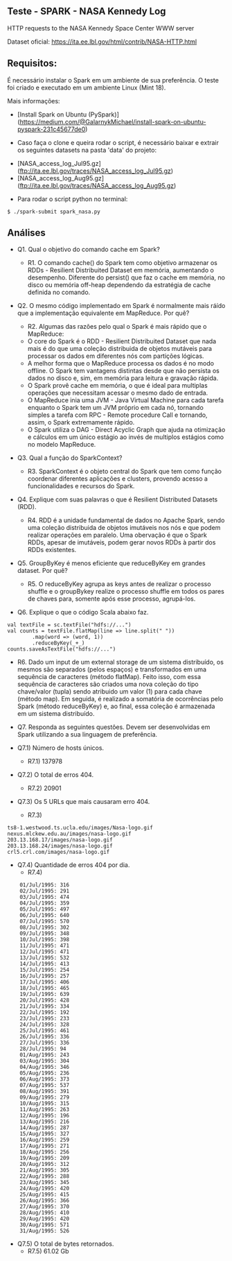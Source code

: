 ## Teste - SPARK - NASA Kennedy Log

HTTP requests to the NASA Kennedy Space Center WWW server

Dataset oficial: https://ita.ee.lbl.gov/html/contrib/NASA-HTTP.html

## Requisitos:

É necessário instalar o Spark em um ambiente de sua preferência.
O teste foi criado e executado em um ambiente Linux (Mint 18).

Mais informações:
* [Install Spark on Ubuntu (PySpark)] (https://medium.com/@GalarnykMichael/install-spark-on-ubuntu-pyspark-231c45677de0)

* Caso faça o clone e queira rodar o script, é necessário baixar e extrair os seguintes datasets na pasta 'data' do projeto:
- [NASA_access_log_Jul95.gz] (ftp://ita.ee.lbl.gov/traces/NASA_access_log_Jul95.gz)
- [NASA_access_log_Aug95.gz] (ftp://ita.ee.lbl.gov/traces/NASA_access_log_Aug95.gz)

* Para rodar o script python no terminal:
```
$ ./spark-submit spark_nasa.py
```

## Análises
* Q1. Qual o objetivo do comando cache em Spark?
    - R1. O comando cache() do Spark tem como objetivo armazenar os RDDs - Resilient Distribuited Dataset em memória, aumentando o desempenho. Diferente do persist() que faz o cache em memória, no disco ou memória off-heap dependendo da estratégia de cache definida no comando.

* Q2. O mesmo código implementado em Spark é normalmente mais ráído que a implementação equivalente em MapReduce. Por quê?
    - R2. Algumas das razões pelo qual o Spark é mais rápido que o MapReduce:
    - O core do Spark é o RDD - Resilient Distribuited Dataset que nada mais é do que uma coleção distribuida de objetos mutáveis para processar os dados em diferentes nós com partições lógicas.
    - A melhor forma que o MapReduce processa os dados é no modo offline. O Spark tem vantagens distintas desde que não persista os dados no disco e, sim, em memória para leitura e gravação rápida.
    - O Spark provê cache em memória, o que é ideal para multiplas operações que necessitam acessar o mesmo dado de entrada.
    - O MapReduce inia uma JVM - Java Virtual Machine para cada tarefa enquanto o Spark tem um JVM próprio em cada nó, tornando simples a tarefa com RPC - Remote procedure Call e tornando, assim, o Spark extremamente rápido.
    - O Spark utiliza o DAG - Direct Acyclic Graph que ajuda na otimização e cálculos em um único estágio ao invés de multiplos estágios como no modelo MapReduce.

* Q3. Qual a função do SparkContext?
    - R3. SparkContext é o objeto central do Spark que tem como função coordenar diferentes aplicações e clusters, provendo acesso a funcionalidades e recursos do Spark.

* Q4. Explique com suas palavras o que é Resilient Distributed Datasets (RDD).
    - R4. RDD é a unidade fundamental de dados no Apache Spark, sendo uma coleção distribuida de objetos imutáveis nos nós e que podem realizar operações em paralelo. Uma obervação é que o Spark RDDs, apesar de imutáveis, podem gerar novos RDDs à partir dos RDDs existentes.

* Q5. GroupByKey é menos eficiente que reduceByKey em grandes dataset. Por quê?
    - R5. O reduceByKey agrupa as keys antes de realizar o processo shuffle e o groupBykey realize o processo shuffle em todos os pares de chaves para, somente após esse processo, agrupá-los.

* Q6. Explique o que o código Scala abaixo faz.
```
val textFile = sc.textFile("hdfs://...")
val counts = textFile.flatMap(line => line.split(" "))
        .map(word => (word, 1))
        .reduceByKey(_+_)
counts.saveAsTextFile("hdfs://...")
```

- R6. Dado um input de um external storage de um sistema distribuído, os mesmos são separados (pelos espaços) e transformados em uma sequência de caracteres (método flatMap). Feito isso, com essa sequência de caracteres são criados uma nova coleção do tipo chave/valor (tupla) sendo atribuido um valor (1) para cada chave (método map). Em seguida, é realizado a somatória de ocorrências pelo Spark (método reduceByKey) e, ao final, essa coleção é armazenada em um sistema distribuído.

* Q7. Responda as seguintes questôes. Devem ser desenvolvidas em Spark utilizando a sua linguagem de preferência.

- Q7.1) Número de hosts únicos.
    - R7.1) 137978

- Q7.2) O total de erros 404.
    - R7.2) 20901

- Q7.3) Os 5 URLs que mais causaram erro 404.
    - R7.3)
```
ts8-1.westwood.ts.ucla.edu/images/Nasa-logo.gif 
nexus.mlckew.edu.au/images/nasa-logo.gif 
203.13.168.17/images/nasa-logo.gif 
203.13.168.24/images/nasa-logo.gif 
crl5.crl.com/images/nasa-logo.gif
```

* Q7.4) Quantidade de erros 404 por dia.
    - R7.4)
```
    01/Jul/1995: 316
    02/Jul/1995: 291
    03/Jul/1995: 474
    04/Jul/1995: 359
    05/Jul/1995: 497
    06/Jul/1995: 640
    07/Jul/1995: 570
    08/Jul/1995: 302
    09/Jul/1995: 348
    10/Jul/1995: 398
    11/Jul/1995: 471
    12/Jul/1995: 471
    13/Jul/1995: 532
    14/Jul/1995: 413
    15/Jul/1995: 254
    16/Jul/1995: 257
    17/Jul/1995: 406
    18/Jul/1995: 465
    19/Jul/1995: 639
    20/Jul/1995: 428
    21/Jul/1995: 334
    22/Jul/1995: 192
    23/Jul/1995: 233
    24/Jul/1995: 328
    25/Jul/1995: 461
    26/Jul/1995: 336
    27/Jul/1995: 336
    28/Jul/1995: 94
    01/Aug/1995: 243
    03/Aug/1995: 304
    04/Aug/1995: 346
    05/Aug/1995: 236
    06/Aug/1995: 373
    07/Aug/1995: 537
    08/Aug/1995: 391
    09/Aug/1995: 279
    10/Aug/1995: 315
    11/Aug/1995: 263
    12/Aug/1995: 196
    13/Aug/1995: 216
    14/Aug/1995: 287
    15/Aug/1995: 327
    16/Aug/1995: 259
    17/Aug/1995: 271
    18/Aug/1995: 256
    19/Aug/1995: 209
    20/Aug/1995: 312
    21/Aug/1995: 305
    22/Aug/1995: 288
    23/Aug/1995: 345
    24/Aug/1995: 420
    25/Aug/1995: 415
    26/Aug/1995: 366
    27/Aug/1995: 370
    28/Aug/1995: 410
    29/Aug/1995: 420
    30/Aug/1995: 571
    31/Aug/1995: 526
```

* Q7.5) O total de bytes retornados.
    - R7.5) 61.02 Gb
